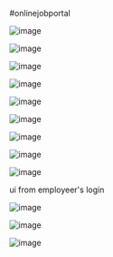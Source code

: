 #onlinejobportal

![image](https://github.com/PraneswarGanesan/ooadprojectonlinejobportal/assets/118578571/3aecdd92-5384-4858-a525-bf90e130e400)


![image](https://github.com/PraneswarGanesan/ooadprojectonlinejobportal/assets/118578571/c729a4bb-d6ea-4da4-bc7b-961461ac8f24)


![image](https://github.com/PraneswarGanesan/ooadprojectonlinejobportal/assets/118578571/5de82a95-7521-46d1-9b4e-9e7b80499081)


![image](https://github.com/PraneswarGanesan/ooadprojectonlinejobportal/assets/118578571/036fe9af-5621-46da-88f7-a4bd0d565a8b)


![image](https://github.com/PraneswarGanesan/ooadprojectonlinejobportal/assets/118578571/96334d52-4512-419d-8303-1d28ff5b51a9)


![image](https://github.com/PraneswarGanesan/ooadprojectonlinejobportal/assets/118578571/86844966-b693-49fb-a4fa-11f027e74769)


![image](https://github.com/PraneswarGanesan/ooadprojectonlinejobportal/assets/118578571/b5fcc309-2391-4750-8ce8-a78afda510a3)


![image](https://github.com/PraneswarGanesan/ooadprojectonlinejobportal/assets/118578571/82223473-8feb-49a0-9b42-ec48711d7068)


![image](https://github.com/PraneswarGanesan/ooadprojectonlinejobportal/assets/118578571/35f0a664-a98b-46e2-807c-2df4e4ee5811)


ui from employeer's login

![image](https://github.com/PraneswarGanesan/ooadprojectonlinejobportal/assets/118578571/c25b30da-5087-4bf8-82d0-973fbd10966e)


![image](https://github.com/PraneswarGanesan/ooadprojectonlinejobportal/assets/118578571/db45b346-8e8b-43a3-be32-16712b5febe4)


![image](https://github.com/PraneswarGanesan/ooadprojectonlinejobportal/assets/118578571/50ab4273-1816-4c8a-aa91-fa662385ac18)


